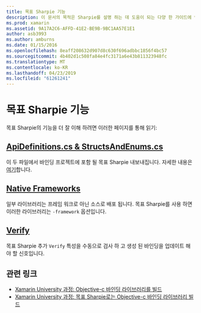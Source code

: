 ```yaml
---
title: 목표 Sharpie 기능
description: 이 문서의 목적은 Sharpie를 설명 하는 데 도움이 되는 다양 한 가이드에 연결 하며, 생성 하는 출력을 사용 하는 방법입니다.
ms.prod: xamarin
ms.assetid: 9A17A2C6-AFFD-41E2-BE9B-9BC1AA57E1E1
author: asb3993
ms.author: amburns
ms.date: 01/15/2016
ms.openlocfilehash: 8eaff208632d907d8c630f696adbbc1856f4bc57
ms.sourcegitcommit: 4b402d1c508fa84e4fc3171a6e43b811323948fc
ms.translationtype: MT
ms.contentlocale: ko-KR
ms.lasthandoff: 04/23/2019
ms.locfileid: "61261241"
---
```

# <a name="objective-sharpie-features"></a>목표 Sharpie 기능

목표 Sharpie의 기능을 더 잘 이해 하려면 이러한 페이지를 통해 읽기:

## <a name="apidefinitionscs--structsandenumscsapidefinitions-structsandenumsmd"></a>[**ApiDefinitions.cs & StructsAndEnums.cs**](apidefinitions-structsandenums.md)

이 두 파일에서 바인딩 프로젝트에 포함 될 목표 Sharpie 내보내집니다. 자세한 내용은 [여기](apidefinitions-structsandenums.md)합니다.

## <a name="native-frameworksnative-frameworksmd"></a>[**Native Frameworks**](native-frameworks.md)

일부 라이브러리는 프레임 워크로 아닌 소스로 배포 됩니다.
목표 Sharpie를 사용 하면 이러한 라이브러리는 `-framework` 옵션입니다.

## <a name="verifyverifymd"></a>[**Verify**](verify.md)

목표 Sharpie 추가 `Verify` 특성을 수동으로 검사 하 고 생성 된 바인딩을 업데이트 해야 할 신호입니다. 

## <a name="related-links"></a>관련 링크

- [Xamarin University 과정: Objective-c 바인딩 라이브러리를 빌드](https://university.xamarin.com/classes/track/all#building-an-objective-c-bindings-library)
- [Xamarin University 과정: 목표 Sharpie로는 Objective-c 바인딩 라이브러리 빌드](https://university.xamarin.com/classes/track/all#build-an-objective-c-bindings-library-with-objective-sharpie)

